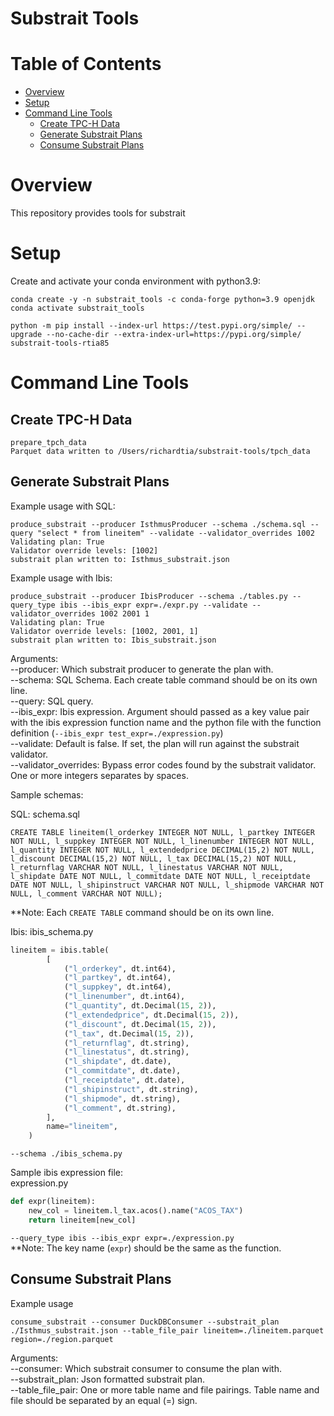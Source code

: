 Substrait Tools
====================================

Table of Contents
=================
* [Overview](#Overview)
* [Setup](#Setup)
* [Command Line Tools](#Command-Line-Tools)
  * [Create TPC-H Data](#Create-TPC-H-Data)
  * [Generate Substrait Plans](#Generate-Substrait-Plans)
  * [Consume Substrait Plans](#Consume-Substrait-Plans)

# Overview
This repository provides tools for substrait


# Setup
Create and activate your conda environment with python3.9:
```commandline
conda create -y -n substrait_tools -c conda-forge python=3.9 openjdk
conda activate substrait_tools

python -m pip install --index-url https://test.pypi.org/simple/ --upgrade --no-cache-dir --extra-index-url=https://pypi.org/simple/ substrait-tools-rtia85
```

# Command Line Tools

## Create TPC-H Data

```commandline
prepare_tpch_data                                                                                 
Parquet data written to /Users/richardtia/substrait-tools/tpch_data
```

## Generate Substrait Plans

Example usage with SQL:
```commandline
produce_substrait --producer IsthmusProducer --schema ./schema.sql --query "select * from lineitem" --validate --validator_overrides 1002
Validating plan: True
Validator override levels: [1002]
substrait plan written to: Isthmus_substrait.json
```

Example usage with Ibis:
```commandline
produce_substrait --producer IbisProducer --schema ./tables.py --query_type ibis --ibis_expr expr=./expr.py --validate --validator_overrides 1002 2001 1
Validating plan: True
Validator override levels: [1002, 2001, 1]
substrait plan written to: Ibis_substrait.json
```

Arguments:<br>
--producer: Which substrait producer to generate the plan with.<br>
--schema: SQL Schema.  Each create table command should be on its own line.<br>
--query: SQL query.<br>
--ibis_expr: Ibis expression.  Argument should passed as a key value pair with the ibis expression function name and the python file with the function definition (`--ibis_expr test_expr=./expression.py`)<br>
--validate: Default is false.  If set, the plan will run against the substrait validator.<br>
--validator_overrides: Bypass error codes found by the substrait validator.  One or more integers separates by spaces.<br>

Sample schemas:

SQL: schema.sql
```text
CREATE TABLE lineitem(l_orderkey INTEGER NOT NULL, l_partkey INTEGER NOT NULL, l_suppkey INTEGER NOT NULL, l_linenumber INTEGER NOT NULL, l_quantity INTEGER NOT NULL, l_extendedprice DECIMAL(15,2) NOT NULL, l_discount DECIMAL(15,2) NOT NULL, l_tax DECIMAL(15,2) NOT NULL, l_returnflag VARCHAR NOT NULL, l_linestatus VARCHAR NOT NULL, l_shipdate DATE NOT NULL, l_commitdate DATE NOT NULL, l_receiptdate DATE NOT NULL, l_shipinstruct VARCHAR NOT NULL, l_shipmode VARCHAR NOT NULL, l_comment VARCHAR NOT NULL);
```
**Note: Each `CREATE TABLE` command should be on its own line.

Ibis: ibis_schema.py
```python
lineitem = ibis.table(
        [
            ("l_orderkey", dt.int64),
            ("l_partkey", dt.int64),
            ("l_suppkey", dt.int64),
            ("l_linenumber", dt.int64),
            ("l_quantity", dt.Decimal(15, 2)),
            ("l_extendedprice", dt.Decimal(15, 2)),
            ("l_discount", dt.Decimal(15, 2)),
            ("l_tax", dt.Decimal(15, 2)),
            ("l_returnflag", dt.string),
            ("l_linestatus", dt.string),
            ("l_shipdate", dt.date),
            ("l_commitdate", dt.date),
            ("l_receiptdate", dt.date),
            ("l_shipinstruct", dt.string),
            ("l_shipmode", dt.string),
            ("l_comment", dt.string),
        ],
        name="lineitem",
    )
```
`--schema ./ibis_schema.py`

Sample ibis expression file:<br>
expression.py
```python
def expr(lineitem):
    new_col = lineitem.l_tax.acos().name("ACOS_TAX")
    return lineitem[new_col]
```
`--query_type ibis --ibis_expr expr=./expression.py`<br>
**Note: The key name (`expr`) should be the same as the function.

## Consume Substrait Plans

Example usage
```commandline
consume_substrait --consumer DuckDBConsumer --substrait_plan ./Isthmus_substrait.json --table_file_pair lineitem=./lineitem.parquet region=./region.parquet
```
Arguments:<br>
--consumer: Which substrait consumer to consume the plan with.<br>
--substrait_plan: Json formatted substrait plan.<br>
--table_file_pair: One or more table name and file pairings. Table name and file should be separated by an equal (=) sign.<br>